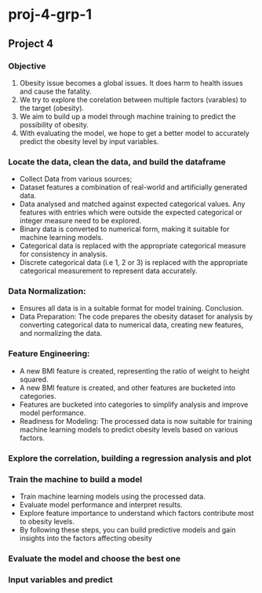 # proj-4-grp-1
## Project 4 

### Objective

1. Obesity issue becomes a global issues. It does harm to health issues and cause the fatality. 
2. We try to explore the corelation between multiple factors (varables) to the target (obesity).
3. We aim to build up a model through machine training to predict the possibility of obesity. 
4. With evaluating the model, we hope to get a better model to accurately predict the obesity level by input variables. 

### Locate the data, clean the data, and build the dataframe


* Collect Data from various sources;
* Dataset features a combination of real-world and artificially 
generated data.
* Data analysed and matched against expected categorical 
values. Any features with entries which were outside the 
expected categorical or integer measure need to be explored.
* Binary data is converted to numerical form, making it suitable 
for machine learning models.
* Categorical data is replaced with the appropriate categorical 
measure for consistency in analysis.
* Discrete categorical data (i.e 1, 2 or 3) is replaced with the 
appropriate categorical measurement to represent data 
accurately.

### Data Normalization:
* Ensures all data is in a suitable format for model training.
Conclusion.
* Data Preparation: The code prepares the obesity dataset for analysis
by converting categorical data to numerical data, creating new 
features, and normalizing the data.

### Feature Engineering:
* A new BMI feature is created, representing the ratio of weight 
to height squared.
* A new BMI feature is created, and other features are bucketed into categories.
* Features are bucketed into categories to simplify analysis and 
improve model performance.
* Readiness for Modeling: The processed data is now suitable for training machine learning models to predict obesity levels based on various factors.

### Explore the correlation, building a regression analysis and plot


### Train the machine to build a model 
* Train machine learning models using the processed data.
* Evaluate model performance and interpret results.
* Explore feature importance to understand which factors 
contribute most to obesity levels.
* By following these steps, you can build predictive models and gain 
insights into the factors affecting obesity

### Evaluate the model and choose the best one

### Input variables and predict

